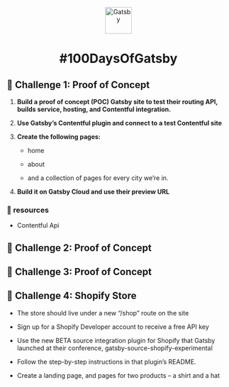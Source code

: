 <p align="center">
  <a href="https://www.gatsbyjs.com/?utm_source=starter&utm_medium=readme&utm_campaign=minimal-starter">
    <img alt="Gatsby" src="https://www.gatsbyjs.com/Gatsby-Monogram.svg" width="60" />
  </a>
</p>
<h1 align="center">
  #100DaysOfGatsby
</h1>

## 🚀 Challenge 1: Proof of Concept

1.  **Build a proof of concept (POC) Gatsby site to test their routing API, builds service, hosting, and Contentful integration.**

2.  **Use Gatsby’s Contentful plugin and connect to a test Contentful site**

3.  **Create the following pages:**

    - home

    - about

    - and a collection of pages for every city we’re in.
    
4.  **Build it on Gatsby Cloud and use their preview URL**

### 🚀 resources
  
  - Contentful Api

## 🚀 Challenge 2: Proof of Concept

## 🚀 Challenge 3: Proof of Concept

## 🚀 Challenge 4: Shopify Store

   - The store should live under a new “/shop” route on the site
   
   - Sign up for a Shopify Developer account to receive a free API key
   
   - Use the new BETA source integration plugin for Shopify that Gatsby launched at their conference, gatsby-source-shopify-experimental
   
   - Follow the step-by-step instructions in that plugin’s README.
   
   - Create a landing page, and pages for two products – a shirt and a hat
   
